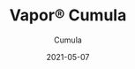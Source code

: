 ---
title: "Vapor® Cumula"
image_primary: "img/Arktura-Vapor-Cumula-Toronto-CA_WEB_1-scaled.jpg"
image_secondary: "img/Arktura-Vapor-Cumula-Ceiling-Feature-Image-1600x1600.png"
description: "Cumula%20powder-coated%20aluminum%20torsion%20spring%20panels%20take%20inspiration%20from%20a%20beautiful%20spring%20day%2C%20giving%20your%20design%20the%20ephemeral%20feeling%20of%20a%20cloudy%20sky.%20The%20pattern%20continues%20seamlessly%20from%20panel%20to%20panel%2C%20and%20with%20the%20addition%20of%20our%20Soft%20Sound%AE%20backer%2C%20you%20can%20also%20reduce%20the%20amount%20of%20ambient%20noise.%20Or%20try%20our%20integrated%20lighting%20backer%20if%20you%20want%20a%20design%20that%20shines."
designer: "Arktura"
tags: 
  - "Acoustic"
  - "Ceiling Panels"
  - "Wall Panels"
  - "Lighting"
subtitle: "Cumula"
href: "https://arktura.com/product/vapor-cumula/"
category: "Acoustic"
manufacturer: "Arktura"
slug: "/manufacturers/arktura/acoustic/arktura-vapor-cumula"
date: "2021-05-07"
---